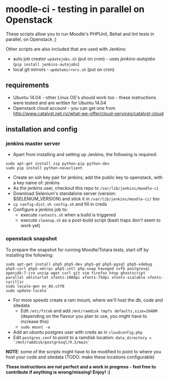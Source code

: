 # moodle-ci - testing in parallel on Openstack

These scripts allow you to run Moodle's PHPUnit, Behat and lint tests in parallel, on Openstack ;)

Other scripts are also included that are used with Jenkins:
* auto job creator `updatejobs.sh` (put on cron) - uses *jenkins-autojobs* (`pip install jenkins-autojobs`)
* local git mirrors - `updatemirrors.sh` (put on cron)

## requirements
* Ubuntu 14.04 - other Linux OS's should work too - these instructions were tested and are written for Ubuntu 14.04
* Openstack cloud account - you can get one from http://www.catalyst.net.nz/what-we-offer/cloud-services/catalyst-cloud

## installation and config

### jenkins master server
* Apart from installing and setting up Jenkins, the following is required:
```
sudo apt-get install zip python-pip python-dev
sudo pip install python-novaclient
```
* Create an ssh key pair for jenkins; add the public key to openstack, with a key name of: jenkins
* As the jenkins user, checkout this repo to `/var/lib/jenkins/moodle-ci`
* Download Selenium's standalone server (version: $SELENIUM_VERSION) and stick it in `/var/lib/jenkins/moodle-ci/` too
* `cp config-dist.sh config.sh` and fill in creds
* Configure a jenkins job to:
  * execute `runtests.sh` when a build is triggered
  * execute `cleanup.sh` as a post-build script (bash traps don't seem to work yet)

### openstack snapshot
To prepare the snapshot for running Moodle/Totara tests, start off by installing the following:
```
sudo apt-get install php5 php5-dev php5-gd php5-pgsql php5-xdebug php5-curl php5-xmlrpc php5-intl php-soap haveged xvfb postgresql openjdk-7-jre unzip wget curl git vim firefox htop ghostscript parallel xmlstarlet xfonts-100dpi xfonts-75dpi xfonts-scalable xfonts-cyrillic
sudo locale-gen en_AU.utf8
sudo update-locale
```
* For more speedz create a ram mount, where we'll host the db, code and sitedata
  * Edit `/etc/fstab` and add `/mnt/ramdisk tmpfs defaults,size=2048M` (depending on the flavour you plan to use, you might have to increase this)
  * `sudo mount -a`
* Add an ubuntu postgres user with creds as in `cloudconfig.php`
* Edit `postgres.conf` to point to a ramdisk location: `data_directory = '/mnt/ramdisk/postgresql/9.3/main'`

**NOTE**: some of the scripts might have to be modified to point to where you host your code and sitedata (TODO: make these locations configurable)

**These instructions are not perfect and a work in progress - feel free to contribute if anything is wrong/missing! Enjoy! :)**
